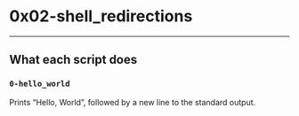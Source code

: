 # 0x02-shell_redirections
---
## What each script does
### `0-hello_world`
Prints “Hello, World”, followed by a new line to the standard output.
